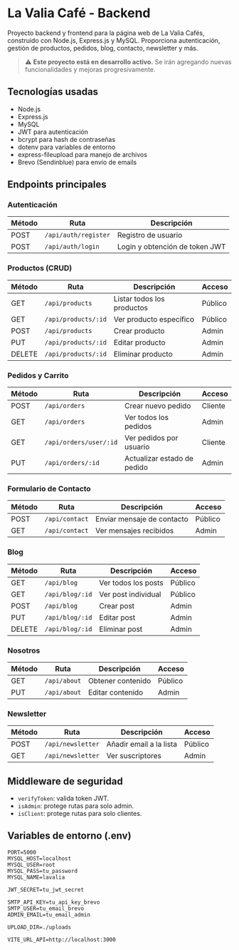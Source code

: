 # La Valia Café - Backend

Proyecto backend y frontend para la página web de La Valia Cafés, construido con Node.js, Express.js y MySQL. Proporciona autenticación, gestión de productos, pedidos, blog, contacto, newsletter y más.

> ⚠️ **Este proyecto está en desarrollo activo.** Se irán agregando nuevas funcionalidades y mejoras progresivamente.

## Tecnologías usadas

- Node.js
- Express.js
- MySQL
- JWT para autenticación
- bcrypt para hash de contraseñas
- dotenv para variables de entorno
- express-fileupload para manejo de archivos
- Brevo (Sendinblue) para envío de emails

## Endpoints principales

### Autenticación

| Método | Ruta             | Descripción                    |
|--------|------------------|-------------------------------|
| POST   | `/api/auth/register` | Registro de usuario           |
| POST   | `/api/auth/login`    | Login y obtención de token JWT|

### Productos (CRUD)

| Método | Ruta                | Descripción                         | Acceso   |
|--------|---------------------|------------------------------------|----------|
| GET    | `/api/products`     | Listar todos los productos          | Público  |
| GET    | `/api/products/:id` | Ver producto específico             | Público  |
| POST   | `/api/products`     | Crear producto                     | Admin    |
| PUT    | `/api/products/:id` | Editar producto                    | Admin    |
| DELETE | `/api/products/:id` | Eliminar producto                  | Admin    |

### Pedidos y Carrito

| Método | Ruta                    | Descripción                         | Acceso   |
|--------|-------------------------|------------------------------------|----------|
| POST   | `/api/orders`           | Crear nuevo pedido                  | Cliente  |
| GET    | `/api/orders`           | Ver todos los pedidos               | Admin    |
| GET    | `/api/orders/user/:id`  | Ver pedidos por usuario             | Cliente  |
| PUT    | `/api/orders/:id`       | Actualizar estado de pedido         | Admin    |

### Formulario de Contacto

| Método | Ruta              | Descripción                      | Acceso   |
|--------|-------------------|---------------------------------|----------|
| POST   | `/api/contact`    | Enviar mensaje de contacto       | Público  |
| GET    | `/api/contact`    | Ver mensajes recibidos            | Admin    |

### Blog

| Método | Ruta              | Descripción                      | Acceso   |
|--------|-------------------|---------------------------------|----------|
| GET    | `/api/blog`       | Ver todos los posts              | Público  |
| GET    | `/api/blog/:id`   | Ver post individual              | Público  |
| POST   | `/api/blog`       | Crear post                      | Admin    |
| PUT    | `/api/blog/:id`   | Editar post                    | Admin    |
| DELETE | `/api/blog/:id`   | Eliminar post                  | Admin    |

### Nosotros

| Método | Ruta              | Descripción                      | Acceso   |
|--------|-------------------|---------------------------------|----------|
| GET    | `/api/about`      | Obtener contenido                | Público  |
| PUT    | `/api/about`      | Editar contenido                | Admin    |

### Newsletter

| Método | Ruta              | Descripción                      | Acceso   |
|--------|-------------------|---------------------------------|----------|
| POST   | `/api/newsletter` | Añadir email a la lista          | Público  |
| GET    | `/api/newsletter` | Ver suscriptores                 | Admin    |

## Middleware de seguridad

- `verifyToken`: valida token JWT.
- `isAdmin`: protege rutas para solo admin.
- `isClient`: protege rutas para solo clientes.

## Variables de entorno (.env)

```env
PORT=5000
MYSQL_HOST=localhost
MYSQL_USER=root
MYSQL_PASS=tu_password
MYSQL_NAME=lavalia

JWT_SECRET=tu_jwt_secret

SMTP_API_KEY=tu_api_key_brevo
SMTP_USER=tu_email_brevo
ADMIN_EMAIL=tu_email_admin

UPLOAD_DIR=./uploads

VITE_URL_API=http://localhost:3000